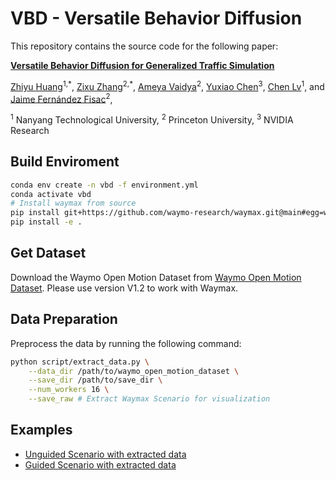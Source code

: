 # VBD - Versatile Behavior Diffusion
This repository contains the source code for the following paper:


[**Versatile Behavior Diffusion for Generalized Traffic Simulation**](https://arxiv.org/abs/2404.02524)

[Zhiyu Huang](https://mczhi.github.io/)<sup>1,\*</sup>, [Zixu Zhang](https://zzx9636.github.io/)<sup>2,\*</sup>, [Ameya Vaidya](https://scholar.google.com/citations?user=TWo54ggAAAAJ&hl=en)<sup>2</sup>, [Yuxiao Chen](https://research.nvidia.com/person/yuxiao-chen)<sup>3</sup>, [Chen Lv](https://lvchen.wixsite.com/automan)<sup>1</sup>, and [Jaime Fernández Fisac](https://ece.princeton.edu/people/jaime-fernandez-fisac)<sup>2</sup>,

<sup>1</sup> Nanyang Technological University, <sup>2</sup> Princeton University, <sup>3</sup> NVIDIA Research


## Build Enviroment  
```bash
conda env create -n vbd -f environment.yml
conda activate vbd 
# Install waymax from source
pip install git+https://github.com/waymo-research/waymax.git@main#egg=waymo-waymax
pip install -e .
```

## Get Dataset
Download the Waymo Open Motion Dataset from [Waymo Open Motion Dataset](https://waymo.com/open/data/motion/). Please use version V1.2 to work with Waymax.

## Data Preparation
Preprocess the data by running the following command:
```bash
python script/extract_data.py \
    --data_dir /path/to/waymo_open_motion_dataset \
    --save_dir /path/to/save_dir \
    --num_workers 16 \
    --save_raw # Extract Waymax Scenario for visualization
```

## Examples

- [Unguided Scenario with extracted data](example/unguided_generation.ipynb)
- [Guided Scenario with extracted data](example/goal_guided_generation.ipynb)



